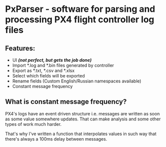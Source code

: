 # PxParser - software for parsing and processing PX4 flight controller log files

## Features:

- UI ***(not perfect, but gets the job done)***
- Import *.log and *.bin files generated by controller
- Export as *.txt, *.csv and *.xlsx
- Select which fields will be exported
- Rename fields (Custom English/Russian namespaces available)
- Constant message frequency
   
## What is  constant message frequency?

PX4's logs have an event driven structure i.e. messages are written as soon as some value somewhere updates. That can make analysis and some other types of work much harder.

That's why I've written a function that interpolates values in such way that there's always a 100ms delay between messages.